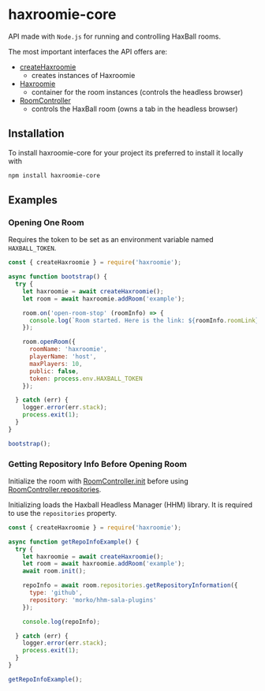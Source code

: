 # haxroomie-core

API made with `Node.js` for running and controlling HaxBall rooms.

The most important interfaces the API offers are:

  - [createHaxroomie](https://morko.github.io/haxroomie/module-haxroomie.html#createHaxroomie)
    - creates instances of Haxroomie
  - [Haxroomie](https://morko.github.io/haxroomie/Haxroomie.html)
    - container for the room instances (controls the headless browser)
  - [RoomController](https://morko.github.io/haxroomie/RoomController.html)
    - controls the HaxBall room (owns a tab in the headless browser)

## Installation

To install haxroomie-core for your project its preferred to install it locally with
```sh
npm install haxroomie-core
```

## Examples

### Opening One Room

Requires the token to be set as an environment variable named `HAXBALL_TOKEN`.

```js
const { createHaxroomie } = require('haxroomie');

async function bootstrap() {
  try {
    let haxroomie = await createHaxroomie();
    let room = await haxroomie.addRoom('example');

    room.on('open-room-stop' (roomInfo) => {
      console.log(`Room started. Here is the link: ${roomInfo.roomLink}`);
    });

    room.openRoom({
      roomName: 'haxroomie',
      playerName: 'host',
      maxPlayers: 10,
      public: false,
      token: process.env.HAXBALL_TOKEN
    });

  } catch (err) {
    logger.error(err.stack);
    process.exit(1);
  }
}

bootstrap();

```

### Getting Repository Info Before Opening Room

Initialize the room with
[RoomController.init](https://morko.github.io/haxroomie/RoomController.html#init)
before using
[RoomController.repositories](https://morko.github.io/haxroomie/RoomController.html#repositories).

Initializing loads the Haxball Headless Manager (HHM) library. It is required to use the
`repositories` property.

```js
const { createHaxroomie } = require('haxroomie');

async function getRepoInfoExample() {
  try {
    let haxroomie = await createHaxroomie();
    let room = await haxroomie.addRoom('example');
    await room.init();

    repoInfo = await room.repositories.getRepositoryInformation({
      type: 'github',
      repository: 'morko/hhm-sala-plugins'
    });

    console.log(repoInfo);

  } catch (err) {
    logger.error(err.stack);
    process.exit(1);
  }
}

getRepoInfoExample();
```